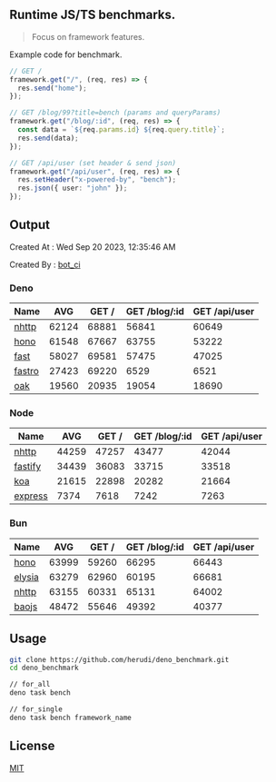 ## Runtime JS/TS benchmarks.

> Focus on framework features.

Example code for benchmark.
```ts
// GET /
framework.get("/", (req, res) => {
  res.send("home");
});

// GET /blog/99?title=bench (params and queryParams)
framework.get("/blog/:id", (req, res) => {
  const data = `${req.params.id} ${req.query.title}`;
  res.send(data);
});

// GET /api/user (set header & send json)
framework.get("/api/user", (req, res) => {
  res.setHeader("x-powered-by", "bench");
  res.json({ user: "john" });
});
```

## Output
Created At : Wed Sep 20 2023, 12:35:46 AM

Created By : [bot_ci](https://github.com/herudi/deno_benchmarks/commits?author=github-actions%5Bbot%5D)


### Deno
|Name|AVG|GET /|GET /blog/:id|GET /api/user|
|----|----|----|----|----|
|[nhttp](https://github.com/nhttp/nhttp)|62124|68881|56841|60649|
|[hono](https://github.com/honojs/hono)|61548|67667|63755|53222|
|[fast](https://github.com/danteissaias/fast)|58027|69581|57475|47025|
|[fastro](https://github.com/fastrodev/fastro)|27423|69220|6529|6521|
|[oak](https://github.com/oakserver/oak)|19560|20935|19054|18690|
  


### Node
|Name|AVG|GET /|GET /blog/:id|GET /api/user|
|----|----|----|----|----|
|[nhttp](https://github.com/nhttp/nhttp)|44259|47257|43477|42044|
|[fastify](https://github.com/fastify/fastify)|34439|36083|33715|33518|
|[koa](https://github.com/koajs/koa)|21615|22898|20282|21664|
|[express](https://github.com/expressjs/express)|7374|7618|7242|7263|
  


### Bun
|Name|AVG|GET /|GET /blog/:id|GET /api/user|
|----|----|----|----|----|
|[hono](https://github.com/honojs/hono)|63999|59260|66295|66443|
|[elysia](https://github.com/elysiajs/elysia)|63279|62960|60195|66681|
|[nhttp](https://github.com/nhttp/nhttp)|63155|60331|65131|64002|
|[baojs](https://github.com/mattreid1/baojs)|48472|55646|49392|40377|
  



## Usage

```bash
git clone https://github.com/herudi/deno_benchmark.git
cd deno_benchmark

// for_all
deno task bench

// for_single
deno task bench framework_name
```

## License

[MIT](LICENSE)

